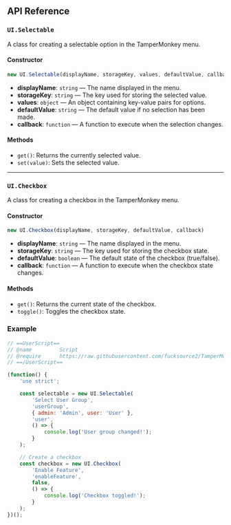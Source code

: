 ## API Reference

### `UI.Selectable`

A class for creating a selectable option in the TamperMonkey menu.

#### Constructor

```javascript
new UI.Selectable(displayName, storageKey, values, defaultValue, callback)
```

- **displayName**: `string` — The name displayed in the menu.
- **storageKey**: `string` — The key used for storing the selected value.
- **values**: `object` — An object containing key-value pairs for options.
- **defaultValue**: `string` — The default value if no selection has been made.
- **callback**: `function` — A function to execute when the selection changes.

#### Methods

- `get()`: Returns the currently selected value.
- `set(value)`: Sets the selected value.

---

### `UI.Checkbox`

A class for creating a checkbox in the TamperMonkey menu.

#### Constructor

```javascript
new UI.Checkbox(displayName, storageKey, defaultValue, callback)
```

- **displayName**: `string` — The name displayed in the menu.
- **storageKey**: `string` — The key used for storing the checkbox state.
- **defaultValue**: `boolean` — The default state of the checkbox (true/false).
- **callback**: `function` — A function to execute when the checkbox state changes.

#### Methods

- `get()`: Returns the current state of the checkbox.
- `toggle()`: Toggles the checkbox state.

### Example
```javascript
// ==UserScript==
// @name         Script
// @require      https://raw.githubusercontent.com/fucksource2/TamperMonkey-UI/refs/heads/main/lib.js
// ==/UserScript==

(function() {
    'use strict';

    const selectable = new UI.Selectable(
        'Select User Group',
        'userGroup',
        { admin: 'Admin', user: 'User' },
        'user',
        () => {
            console.log('User group changed!');
        }
    );

    // Create a checkbox
    const checkbox = new UI.Checkbox(
        'Enable Feature',
        'enableFeature',
        false,
        () => {
            console.log('Checkbox toggled!');
        }
    );
})();
```
